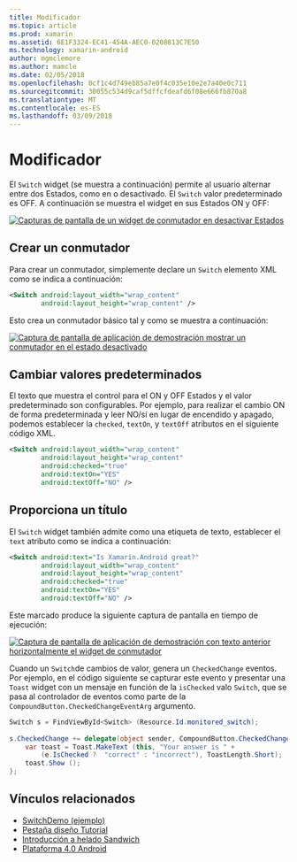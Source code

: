 ```yaml
---
title: Modificador
ms.topic: article
ms.prod: xamarin
ms.assetid: 6E1F3324-EC41-454A-AEC0-0208813C7E50
ms.technology: xamarin-android
author: mgmclemore
ms.author: mamcle
ms.date: 02/05/2018
ms.openlocfilehash: 0cf1c4d749eb85a7e0f4c035e10e2e7a40e0c711
ms.sourcegitcommit: 30055c534d9caf5dffcfdeafd6f08e666fb870a8
ms.translationtype: MT
ms.contentlocale: es-ES
ms.lasthandoff: 03/09/2018
---
```

# <a name="switch"></a>Modificador

El `Switch` widget (se muestra a continuación) permite al usuario alternar entre dos Estados, como en o desactivado. El `Switch` valor predeterminado es OFF. A continuación se muestra el widget en sus Estados ON y OFF:

[![Capturas de pantalla de un widget de conmutador en desactivar Estados](switch-images/16-switch-onoff.png)](switch-images/16-switch-onoff.png#lightbox)


## <a name="creating-a-switch"></a>Crear un conmutador

Para crear un conmutador, simplemente declare un `Switch` elemento XML como se indica a continuación:

```xml
<Switch android:layout_width="wrap_content"
        android:layout_height="wrap_content" />
```

Esto crea un conmutador básico tal y como se muestra a continuación:

[![Captura de pantalla de aplicación de demostración mostrar un conmutador en el estado desactivado](switch-images/07-switch.png)](switch-images/07-switch.png#lightbox)


## <a name="changing-default-values"></a>Cambiar valores predeterminados

El texto que muestra el control para el ON y OFF Estados y el valor predeterminado son configurables. Por ejemplo, para realizar el cambio ON de forma predeterminada y leer NO/sí en lugar de encendido y apagado, podemos establecer la `checked`, `textOn`, y `textOff` atributos en el siguiente código XML.

```xml
<Switch android:layout_width="wrap_content"
        android:layout_height="wrap_content"
        android:checked="true"
        android:textOn="YES"
        android:textOff="NO" />
```



## <a name="providing-a-title"></a>Proporciona un título

El `Switch` widget también admite como una etiqueta de texto, establecer el `text` atributo como se indica a continuación:

```xml
<Switch android:text="Is Xamarin.Android great?"
        android:layout_width="wrap_content"
        android:layout_height="wrap_content"
        android:checked="true"
        android:textOn="YES"
        android:textOff="NO" />
```

Este marcado produce la siguiente captura de pantalla en tiempo de ejecución:

[![Captura de pantalla de aplicación de demostración con texto anterior horizontalmente el widget de conmutador](switch-images/08-switch.png)](switch-images/08-switch.png#lightbox)

Cuando un `Switch`de cambios de valor, genera un `CheckedChange` eventos.
Por ejemplo, en el código siguiente se capturar este evento y presentar una `Toast` widget con un mensaje en función de la `isChecked` valo `Switch`, que se pasa al controlador de eventos como parte de la `CompoundButton.CheckedChangeEventArg` argumento.

```csharp
Switch s = FindViewById<Switch> (Resource.Id.monitored_switch);
           
s.CheckedChange += delegate(object sender, CompoundButton.CheckedChangeEventArgs e) {
    var toast = Toast.MakeText (this, "Your answer is " +
        (e.IsChecked ?  "correct" : "incorrect"), ToastLength.Short);
    toast.Show ();
};
```


## <a name="related-links"></a>Vínculos relacionados

- [SwitchDemo (ejemplo)](https://developer.xamarin.com/samples/monodroid/PlatformFeatures/ICS_Samples/SwitchDemo/)
- [Pestaña diseño Tutorial](~/android/user-interface/layouts/tab-layout/index.md)
- [Introducción a helado Sandwich](http://www.android.com/about/ice-cream-sandwich/)
- [Plataforma 4.0 Android](http://developer.android.com/sdk/android-4.0.html)
